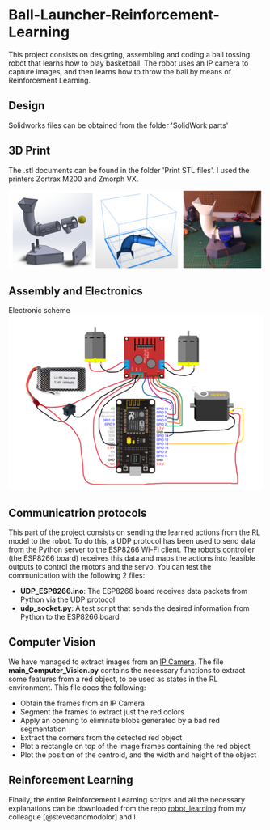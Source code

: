 # Ball-Launcher-Reinforcement-Learning
This project consists on designing, assembling and coding a ball tossing robot that learns how to play basketball. The robot uses an IP camera to capture images, and then learns how to throw the ball by means of Reinforcement Learning.

## Design
Solidworks files can be obtained from the folder 'SolidWork parts'

## 3D Print
The .stl documents can be found in the folder 'Print STL files'. I used the printers Zortrax M200 and Zmorph VX.

![ASSEMBLY](images/ASSEMBLY.PNG)

## Assembly and Electronics
Electronic scheme
![ELECTRICAL_DIAGRAM](images/ELECTRIC_DIAGRAM.PNG)

## Communicatrion protocols
This part of the project consists on sending the learned actions from the RL model to the robot. To do this, a UDP protocol has been used to send data from the Python server to the ESP8266 Wi-Fi client. The robot’s controller (the ESP8266 board) receives this data and maps the actions into feasible outputs to control the motors and the servo.
You can test the communication with the following 2 files:
- **UDP_ESP8266.ino**: The ESP8266 board receives data packets from Python via the UDP protocol
- **udp_socket.py**: A test script that sends the desired information from Python to the ESP8266 board

## Computer Vision
We have managed to extract images from an [IP Camera](https://play.google.com/store/apps/details?id=com.pas.webcam&hl=en_US&gl=US).
The file **main_Computer_Vision.py** contains the necessary functions to extract some features from a red object, to be used as states in the RL environment.
This file does the following:
- Obtain the frames from an IP Camera
- Segment the frames to extract just the red colors
- Apply an opening to eliminate blobs generated by a bad red segmentation
- Extract the corners from the detected red object
- Plot a rectangle on top of the image frames containing the red object
- Plot the position of the centroid, and the width and height of the object

## Reinforcement Learning
Finally, the entire Reinforcement Learning scripts and all the necessary explanations can be downloaded from the repo [robot_learning](https://github.com/stevedanomodolor/robot_learning) from my colleague [@stevedanomodolor] and I.
